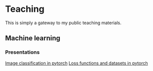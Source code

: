 # Teaching

This is simply a gateway to my public teaching materials.

## Machine learning

### Presentations

[Image classification in pytorch](machine_learning/2020/presentations/image_classification_pytorch.slides.html)
[Loss functions and datasets in pytorch](machine_learning/2020/presentations/loss_functions_and_datasets.slides.html)
